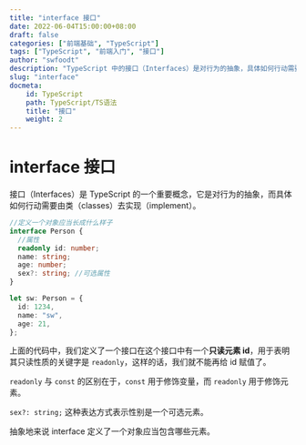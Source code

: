 ```yaml
---
title: "interface 接口"
date: 2022-06-04T15:00:00+08:00
draft: false
categories: ["前端基础", "TypeScript"]
tags: ["TypeScript", "前端入门", "接口"]
author: "swfoodt"
description: "TypeScript 中的接口（Interfaces）是对行为的抽象，具体如何行动需要由类去实现。本文介绍了接口的基本用法和特点。"
slug: "interface"
docmeta:
    id: TypeScript
    path: TypeScript/TS语法
    title: "接口"
    weight: 2
---
```


# interface 接口

接口（Interfaces）是 TypeScript 的一个重要概念，它是对行为的抽象，而具体如何行动需要由类（classes）去实现（implement）。
<!--more-->
```ts
//定义一个对象应当长成什么样子
interface Person {
  //属性
  readonly id: number;
  name: string;
  age: number;
  sex?: string; //可选属性
}

let sw: Person = {
  id: 1234,
  name: "sw",
  age: 21,
};
```

上面的代码中，我们定义了一个接口在这个接口中有一个**只读元素 id**，用于表明其只读性质的关键字是 `readonly`，这样的话，我们就不能再给 id 赋值了。

`readonly` 与 `const` 的区别在于，`const` 用于修饰变量，而 `readonly` 用于修饰元素。

`sex?: string;` 这种表达方式表示性别是一个可选元素。

抽象地来说 interface 定义了一个对象应当包含哪些元素。
